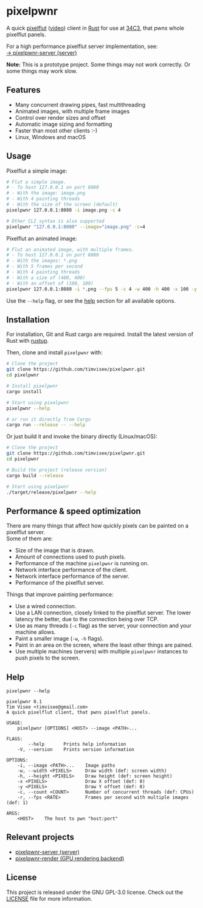 # pixelpwnr
A quick [pixelflut][pixelflut] ([video][pixelflut-video]) client in
[Rust][rust] for use at [34C3][34C3], that _pwns_ whole pixelflut panels.

For a high performance pixelflut server implementation, see:  
[→ pixelpwnr-server (server)][pixelpwnr-server]

**Note:** This is a prototype project. Some things may not work correctly.
Or some things may work slow.

## Features
* Many concurrent drawing pipes, fast multithreading
* Animated images, with multiple frame images
* Control over render sizes and offset
* Automatic image sizing and formatting
* Faster than most other clients :-)
* Linux, Windows and macOS

## Usage
Pixelflut a simple image:
```bash
# Flut a simple image.
# - To host 127.0.0.1 on port 8080
# - With the image: image.png
# - With 4 painting threads
# - With the size of the screen (default)
pixelpwnr 127.0.0.1:8080 -i image.png -c 4

# Other CLI syntax is also supported
pixelpwnr "127.0.0.1:8080" --image="image.png" -c=4
```

Pixelflut an animated image:
```bash
# Flut an animated image, with multiple frames.
# - To host 127.0.0.1 on port 8080
# - With the images: *.png
# - With 5 frames per second
# - With 4 painting threads
# - With a size of (400, 400)
# - With an offset of (100, 100)
pixelpwnr 127.0.0.1:8080 -i *.png --fps 5 -c 4 -w 400 -h 400 -x 100 -y 100
```

Use the `--help` flag, or see the [help](#help) section for all available
options.

## Installation
For installation, Git and Rust cargo are required.
Install the latest version of Rust with [rustup][rustup].

Then, clone and install `pixelpwnr` with:

```bash
# Clone the project
git clone https://github.com/timvisee/pixelpwnr.git
cd pixelpwnr

# Install pixelpwnr
cargo install

# Start using pixelpwnr
pixelpwnr --help

# or run it directly from Cargo
cargo run --release -- --help
```

Or just build it and invoke the binary directly (Linux/macOS):

```bash
# Clone the project
git clone https://github.com/timvisee/pixelpwnr.git
cd pixelpwnr

# Build the project (release version)
cargo build --release

# Start using pixelpwnr
./target/release/pixelpwnr --help
```

## Performance & speed optimization
There are many things that affect how quickly pixels can be painted on a
pixelflut server.  
Some of them are:
- Size of the image that is drawn.
- Amount of connections used to push pixels.
- Performance of the machine `pixelpwnr` is running on.
- Network interface performance of the client.
- Network interface performance of the server.
- Performance of the pixelflut server.

Things that improve painting performance:
- Use a wired connection.
- Use a LAN connection, closely linked to the pixelflut server. The lower
  latency the better, due to the connection being over TCP.
- Use as many threads (`-c` flag) as the server, your connection and your
  machine allows.
- Paint a smaller image (`-w`, `-h` flags).
- Paint in an area on the screen, where the least other things are pained.
- Use multiple machines (servers) with multiple `pixelpwnr` instances to push
  pixels to the screen.

## Help
```text
pixelpwnr --help

pixelpwnr 0.1
Tim Visee <timvisee@gmail.com>
A quick pixelflut client, that pwns pixelflut panels.

USAGE:
    pixelpwnr [OPTIONS] <HOST> --image <PATH>...

FLAGS:
        --help       Prints help information
    -V, --version    Prints version information

OPTIONS:
    -i, --image <PATH>...    Image paths
    -w, --width <PIXELS>     Draw width (def: screen width)
    -h, --height <PIXELS>    Draw height (def: screen height)
    -x <PIXELS>              Draw X offset (def: 0)
    -y <PIXELS>              Draw Y offset (def: 0)
    -c, --count <COUNT>      Number of concurrent threads (def: CPUs)
    -r, --fps <RATE>         Frames per second with multiple images (def: 1)

ARGS:
    <HOST>    The host to pwn "host:port"
```

## Relevant projects
* [pixelpwnr-server (server)][pixelpwnr-server]
* [pixelpwnr-render (GPU rendering backend)][pixelpwnr-render]

## License
This project is released under the GNU GPL-3.0 license.
Check out the [LICENSE](LICENSE) file for more information.


[34C3]: https://events.ccc.de/congress/2017/wiki/index.php/Main_Page
[pixelflut]: https://cccgoe.de/wiki/Pixelflut
[pixelflut-video]: https://vimeo.com/92827556/
[pixelpwnr-server]: https://github.com/timvisee/pixelpwnr-server
[pixelpwnr-render]: https://github.com/timvisee/pixelpwnr-render
[rust]: https://www.rust-lang.org/
[rustup]: https://rustup.rs/
